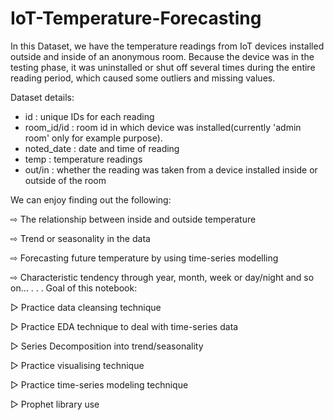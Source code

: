 # IoT-Temperature-Forecasting
In this Dataset, we have the temperature readings from IoT devices installed outside and inside of an anonymous room. Because the device was in the testing phase, it was uninstalled or shut off several times during the entire reading period, which caused some outliers and missing values.


Dataset details:
- id : unique IDs for each reading
- room_id/id : room id in which device was installed(currently 'admin room' only for example purpose).
- noted_date : date and time of reading
- temp : temperature readings
- out/in : whether the reading was taken from a device installed inside or outside of the room

We can enjoy finding out the following:

⇨ The relationship between inside and outside temperature 

⇨ Trend or seasonality in the data 

⇨ Forecasting future temperature by using time-series modelling 

⇨ Characteristic tendency through year, month, week or day/night and so on...
.
.
.
Goal of this notebook:

▷ Practice data cleansing technique

▷ Practice EDA technique to deal with time-series data

▷ Series Decomposition into trend/seasonality

▷ Practice visualising technique

▷ Practice time-series modeling technique

▷ Prophet library use
